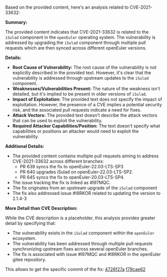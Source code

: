 Based on the provided content, here's an analysis related to CVE-2021-33632:

**Summary:**

The provided content indicates that CVE-2021-33632 is related to the `iSulad` component in the `openEuler` operating system. The vulnerability is addressed by upgrading the `iSulad` component through multiple pull requests which are then synced across different openEuler versions.

**Details:**

*   **Root Cause of Vulnerability:** The root cause of the vulnerability is not explicitly described in the provided text. However, it's clear that the vulnerability is addressed through upstream updates to the `iSulad` component.
*   **Weaknesses/Vulnerabilities Present:** The nature of the weakness isn't detailed, but it's implied to be present in older versions of `iSulad`.
*   **Impact of Exploitation:** The provided text does not specify the impact of exploitation. However, the presence of a CVE implies a potential security risk, and the associated pull requests indicate a need for fixes.
*   **Attack Vectors:**  The provided text doesn't describe the attack vectors that can be used to exploit the vulnerability.
*   **Required Attacker Capabilities/Position:** The text doesn't specify what capabilities or positions an attacker would need to exploit the vulnerability.

**Additional Details:**
*   The provided content contains multiple pull requests aiming to address CVE-2021-33632 across different branches:
    *   PR 639 syncs the fix to openEuler-22.03-LTS-SP3
    *   PR 640 upgrades iSulad on openEuler-22.03-LTS-SP2.
    *   PR 645 syncs the fix to openEuler-20.03-LTS-SP4.
*   The issue tracking the fix is linked as #I97MQC.
*  The fix originates from an upstream upgrade of the `iSulad` component
*  The fix also addressed issue #I8RKOR related to updating the version to 2.1.4-3

**More Detail than CVE Description:**

While the CVE description is a placeholder, this analysis provides greater detail by specifying that:

*   The vulnerability exists in the `iSulad` component within the `openEuler` ecosystem.
*   The vulnerability has been addressed through multiple pull requests synchronizing upstream fixes across several openEuler branches.
*   The fix is associated with issue #I97MQC and #I8RKOR in the openEuler gitee repository.

This allows to get the specific commit of the fix:
[4726f27a](https://gitee.com/src-openeuler/iSulad/commits/4726f27aa3888ef13c6824c275bf331957fcbdc3)
[f79cae62](https://gitee.com/src-openeuler/iSulad/commits/f79cae6253fac45ab75e753eaabd4de90aa69eb0)